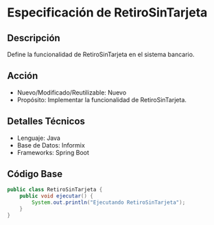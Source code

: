 
# Especificación de RetiroSinTarjeta

## Descripción
Define la funcionalidad de RetiroSinTarjeta en el sistema bancario.

## Acción
- Nuevo/Modificado/Reutilizable: Nuevo
- Propósito: Implementar la funcionalidad de RetiroSinTarjeta.

## Detalles Técnicos
- Lenguaje: Java
- Base de Datos: Informix
- Frameworks: Spring Boot

## Código Base
```java
public class RetiroSinTarjeta {
    public void ejecutar() {
        System.out.println("Ejecutando RetiroSinTarjeta");
    }
}
```
